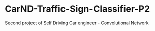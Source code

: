 # CarND-Traffic-Sign-Classifier-P2
Second project of Self Driving Car engineer - Convolutional Network
